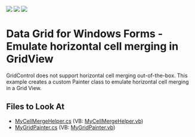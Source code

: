<!-- default badges list -->
![](https://img.shields.io/endpoint?url=https://codecentral.devexpress.com/api/v1/VersionRange/128630412/11.1.5%2B)
[![](https://img.shields.io/badge/Open_in_DevExpress_Support_Center-FF7200?style=flat-square&logo=DevExpress&logoColor=white)](https://supportcenter.devexpress.com/ticket/details/E2472)
[![](https://img.shields.io/badge/📖_How_to_use_DevExpress_Examples-e9f6fc?style=flat-square)](https://docs.devexpress.com/GeneralInformation/403183)
<!-- default badges end -->

# Data Grid for Windows Forms - Emulate horizontal cell merging in GridView

GridControl does not support horizontal cell merging out-of-the-box. This example creates a custom Painter class to emulate horizontal cell merging in a Grid View.

<!-- default file list -->
## Files to Look At

* [MyCellMergeHelper.cs](./CS/Helper/MyCellMergeHelper.cs) (VB: [MyCellMergeHelper.vb](./VB/Helper/MyCellMergeHelper.vb))
* [MyGridPainter.cs](./CS/Helper/MyGridPainter.cs) (VB: [MyGridPainter.vb](./VB/Helper/MyGridPainter.vb))

<!-- default file list end -->

